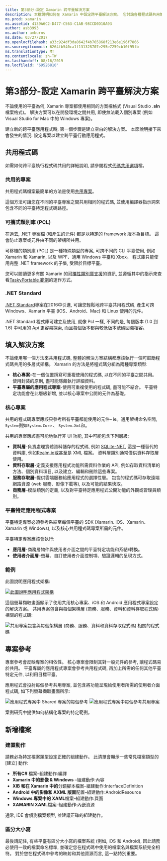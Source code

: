 ```yaml
---
title: 第3部分-設定 Xamarin 跨平臺解決方案
description: 本檔說明如何在 Xamarin 中設定跨平臺解決方案。 它討論各種程式碼共用策略, 例如共用專案和 .NET Standard。
ms.prod: xamarin
ms.assetid: 4139A6C2-D477-C563-C1AB-98CCD0D10A93
author: asb3993
ms.author: amburns
ms.date: 03/27/2017
ms.openlocfilehash: a33c924df3da8642f4b765868f213e6e196f7866
ms.sourcegitcommit: 6264fb540ca1f131328707e295e7259cb10f95fb
ms.translationtype: MT
ms.contentlocale: zh-TW
ms.lasthandoff: 08/16/2019
ms.locfileid: "69526816"
---
```

# <a name="part-3---setting-up-a-xamarin-cross-platform-solution"></a>第3部分-設定 Xamarin 跨平臺解決方案

不論使用的平臺為何, Xamarin 專案都使用相同的方案檔格式 (Visual Studio **.sln**檔案格式)。 解決方案可以在開發環境之間共用, 即使無法載入個別專案 (例如 Visual Studio for Mac 中的 Windows 專案)。



建立新的跨平臺應用程式時, 第一個步驟是建立空白的解決方案。 本節說明接下來會發生的情況: 設定專案以建立跨平臺行動應用程式。

 <a name="Sharing_Code" />


## <a name="sharing-code"></a>共用程式碼

如需如何跨平臺執行程式碼共用的詳細說明, 請參閱程式[代碼共用選項](~/cross-platform/app-fundamentals/code-sharing.md)檔。

 <a name="Shared_Asset_Projects" />


### <a name="shared-projects"></a>共用的專案

共用程式碼檔案最簡單的方法是使用[共用專案](~/cross-platform/app-fundamentals/shared-projects.md)。

這個方法可讓您在不同的平臺專案之間共用相同的程式碼, 並使用編譯器指示詞來包含不同的平臺特定程式碼路徑。

 <a name="Portable_Class_Libraries" />


### <a name="portable-class-libraries-pcl"></a>可攜式類別庫 (PCL)

在過去, .NET 專案檔 (和產生的元件) 都是以特定的 framework 版本為目標。 這會防止專案或元件由不同的架構所共用。

可移植的類別庫 (PCL) 是一種特殊類型的專案, 可跨不同的 CLI 平臺使用, 例如 Xamarin 和 Xamarin, 以及 WPF、通用 Windows 平臺和 Xbox。 程式庫只能使用完整 .NET framework 的子集, 受限於目標平臺。

您可以閱讀更多有關 Xamarin 的[可攜性類別庫支援](~/cross-platform/app-fundamentals/pcl.md)的資訊, 並遵循其中的指示來查看[TaskyPortable 範例](https://github.com/xamarin/mobile-samples/tree/master/TaskyPortable)的運作方式。


### <a name="net-standard"></a>.NET Standard

[.NET Standard](~/cross-platform/app-fundamentals/net-standard.md)專案在2016中引進, 可讓您輕鬆地跨平臺共用程式碼, 產生可跨 Windows、Xamarin 平臺 (IOS、Android、Mac) 和 Linux 使用的元件。

.NET Standard 程式庫可建立及使用, 就像 Pcl 一樣, 不同的是, 每個版本 (1.0 到 1.6) 中可用的 Api 更容易探索, 而且每個版本都與較低版本號碼回溯相容。



 <a name="Populating_the_Solution" />


## <a name="populating-the-solution"></a>填入解決方案

不論使用哪一個方法來共用程式碼, 整體的解決方案結構都應該執行一個可鼓勵程式碼共用的多層式架構。
Xamarin 的方法是將程式碼分組為兩種專案類型:

- **核心專案**–在一個位置撰寫可重複使用的程式碼, 以在不同的平臺之間共用。 使用封裝的原則, 盡可能隱藏執行詳細資料。
- **平臺專屬的應用程式專案**-使用可重複使用的程式碼, 盡可能不結合。 平臺特定功能會在此層級新增, 並以核心專案中公開的元件為基礎。


 <a name="Core_Project" />


### <a name="core-project"></a>核心專案

共用的程式碼專案應該只參考所有平臺都能使用的元件– ie。通用架構命名空間, `System`例如`System.Core` 、 `System.Xml`和。

共用的專案應該盡可能地執行非 UI 功能, 其中可能包含下列層級:

- **資料層**-負責處理實體資料儲存的程式碼, 例如  [SQLite-NET](https://github.com/praeclarum/sqlite-net), 這是一種替代的資料庫, 例如[Realm.io](https://realm.io/products/realm-mobile-database/)或甚至是 XML 檔案。 資料層類別通常僅供資料存取層使用。
- **資料存取層**-定義支援應用程式功能所需資料作業的 API, 例如存取資料清單的方法、個別資料項目, 以及建立、編輯和刪除這些專案。
- **服務存取層**–提供雲端服務給應用程式的選擇性層。 包含的程式碼可存取遠端網路資源 (web 服務、影像下載等), 以及可能的結果快取。
- **商務層**–模型類別的定義, 以及對平臺特定應用程式公開功能的外觀或管理員類別。


 <a name="Platform-Specific_Application_Projects" />


### <a name="platform-specific-application-projects"></a>平臺特定應用程式專案

平臺特定專案必須參考系結至每個平臺的 SDK (Xamarin. iOS、Xamarin、Xamarin 或 Windows), 以及核心共用程式碼專案所需的元件。

平臺特定專案應該會執行:

- **應用層**-商務層物件與使用者介面之間的平臺特定功能和系結/轉換。
- **使用者介面層**–螢幕、自訂使用者介面控制項、驗證邏輯的呈現方式。


<a name="Example" />


### <a name="example"></a>範例

此圖說明應用程式架構:

 [![](setting-up-a-xamarin-cross-platform-solution-images/conceptualarchitecture.png "此圖說明應用程式架構")](setting-up-a-xamarin-cross-platform-solution-images/conceptualarchitecture.png#lightbox)

這個螢幕擷取畫面顯示了使用共用核心專案、iOS 和 Android 應用程式專案設定的解決方案。 共用專案包含與每個架構層 (商務、服務、資料和資料存取程式碼) 相關的程式碼:

 ![](setting-up-a-xamarin-cross-platform-solution-images/core-solution-example.png "共用專案包含與每個架構層 (商務、服務、資料和資料存取程式碼) 相關的程式碼")


 <a name="Project_References" />


## <a name="project-references"></a>專案參考

專案參考會反映專案的相依性。 核心專案會限制其對一般元件的參考, 讓程式碼易於共用。
平臺專屬的應用程式專案會參考共用程式碼, 再加上所需的任何其他平臺特定元件, 以利用目標平臺。

應用程式會投射每個參考共用專案, 並包含將功能呈現給使用者所需的使用者介面程式碼, 如下列螢幕擷取畫面所示:

![](setting-up-a-xamarin-cross-platform-solution-images/solution-android.png "應用程式專案中 Shared 專案的每個參考") ![](setting-up-a-xamarin-cross-platform-solution-images/solution-ios.png "應用程式專案中每個參考共用專案")


案例研究中提供如何結構化專案的特定範例。

 <a name="Adding_Files" />


## <a name="adding-files"></a>新增檔案

 <a name="Build_Action" />


### <a name="build-action"></a>建置動作

請務必為特定檔案類型設定正確的組建動作。 此清單會顯示一些常見檔案類型的 [建立] 動作:

- **所有C#** 檔案–組建動作:編譯
- **Xamarin 中的影像 & Windows** –組建動作:內容
- **XIB 和在 Xamarin 中的**分鏡腳本檔案–組建動作:InterfaceDefinition
- **Android 中的影像和 AXML 版面**配置–組建動作:AndroidResource
- **Windows 專案中的 XAML**檔案–組建動作:頁面
- **XAMARIN XAML**檔案–組建動作:內嵌資源


通常, IDE 會偵測檔案類型, 並建議正確的組建動作。

 <a name="Case_Sensitivity" />


### <a name="case-sensitivity"></a>區分大小寫

最後請記住, 有些平臺有區分大小寫的檔案系統 (例如,
iOS 和 Android), 因此請務必使用一致的檔案命名標準, 並確定您在程式碼中使用的檔案名與檔案系統完全相符。 對於您在程式碼中參考的映射和其他資源而言, 這一點特別重要。
